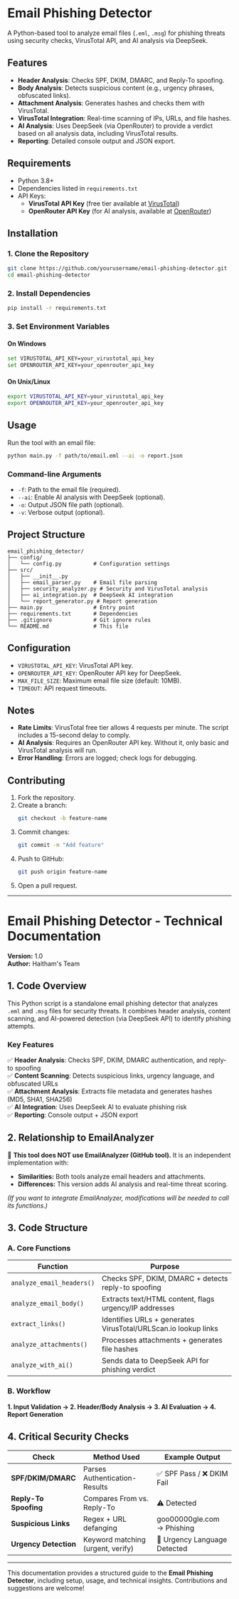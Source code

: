 # Email Phishing Detector

A Python-based tool to analyze email files (`.eml`, `.msg`) for phishing threats using security checks, VirusTotal API, and AI analysis via DeepSeek.

## Features

- **Header Analysis**: Checks SPF, DKIM, DMARC, and Reply-To spoofing.
- **Body Analysis**: Detects suspicious content (e.g., urgency phrases, obfuscated links).
- **Attachment Analysis**: Generates hashes and checks them with VirusTotal.
- **VirusTotal Integration**: Real-time scanning of IPs, URLs, and file hashes.
- **AI Analysis**: Uses DeepSeek (via OpenRouter) to provide a verdict based on all analysis data, including VirusTotal results.
- **Reporting**: Detailed console output and JSON export.

## Requirements

- Python 3.8+
- Dependencies listed in `requirements.txt`
- API Keys:
  - **VirusTotal API Key** (free tier available at [VirusTotal](https://www.virustotal.com))
  - **OpenRouter API Key** (for AI analysis, available at [OpenRouter](https://openrouter.ai))

## Installation

### 1. Clone the Repository

```sh
git clone https://github.com/yourusername/email-phishing-detector.git
cd email-phishing-detector
```

### 2. Install Dependencies

```sh
pip install -r requirements.txt
```

### 3. Set Environment Variables

#### On Windows

```sh
set VIRUSTOTAL_API_KEY=your_virustotal_api_key
set OPENROUTER_API_KEY=your_openrouter_api_key
```

#### On Unix/Linux

```sh
export VIRUSTOTAL_API_KEY=your_virustotal_api_key
export OPENROUTER_API_KEY=your_openrouter_api_key
```

## Usage

Run the tool with an email file:

```sh
python main.py -f path/to/email.eml --ai -o report.json
```

### Command-line Arguments

- `-f`: Path to the email file (required).
- `--ai`: Enable AI analysis with DeepSeek (optional).
- `-o`: Output JSON file path (optional).
- `-v`: Verbose output (optional).

## Project Structure

```
email_phishing_detector/
├── config/
│   └── config.py          # Configuration settings
├── src/
│   ├── __init__.py
│   ├── email_parser.py    # Email file parsing
│   ├── security_analyzer.py # Security and VirusTotal analysis
│   ├── ai_integration.py  # DeepSeek AI integration
│   └── report_generator.py # Report generation
├── main.py                # Entry point
├── requirements.txt       # Dependencies
├── .gitignore             # Git ignore rules
└── README.md              # This file
```

## Configuration

- `VIRUSTOTAL_API_KEY`: VirusTotal API key.
- `OPENROUTER_API_KEY`: OpenRouter API key for DeepSeek.
- `MAX_FILE_SIZE`: Maximum email file size (default: 10MB).
- `TIMEOUT`: API request timeouts.

## Notes

- **Rate Limits**: VirusTotal free tier allows 4 requests per minute. The script includes a 15-second delay to comply.
- **AI Analysis**: Requires an OpenRouter API key. Without it, only basic and VirusTotal analysis will run.
- **Error Handling**: Errors are logged; check logs for debugging.

## Contributing

1. Fork the repository.
2. Create a branch:
   ```sh
   git checkout -b feature-name
   ```
3. Commit changes:
   ```sh
   git commit -m "Add feature"
   ```
4. Push to GitHub:
   ```sh
   git push origin feature-name
   ```
5. Open a pull request.

---

# Email Phishing Detector - Technical Documentation

**Version:** 1.0\
**Author:** Haitham's Team

## 1. Code Overview

This Python script is a standalone email phishing detector that analyzes `.eml` and `.msg` files for security threats. It combines header analysis, content scanning, and AI-powered detection (via DeepSeek API) to identify phishing attempts.

### Key Features

✅ **Header Analysis**: Checks SPF, DKIM, DMARC authentication, and reply-to spoofing\
✅ **Content Scanning**: Detects suspicious links, urgency language, and obfuscated URLs\
✅ **Attachment Analysis**: Extracts file metadata and generates hashes (MD5, SHA1, SHA256)\
✅ **AI Integration**: Uses DeepSeek AI to evaluate phishing risk\
✅ **Reporting**: Console output + JSON export

## 2. Relationship to EmailAnalyzer

🚫 **This tool does NOT use EmailAnalyzer (GitHub tool).** It is an independent implementation with:

- **Similarities:** Both tools analyze email headers and attachments.
- **Differences:** This version adds AI analysis and real-time threat scoring.

*(If you want to integrate EmailAnalyzer, modifications will be needed to call its functions.)*

## 3. Code Structure

### A. Core Functions

| Function                  | Purpose                                                        |
| ------------------------- | -------------------------------------------------------------- |
| `analyze_email_headers()` | Checks SPF, DKIM, DMARC + detects reply-to spoofing            |
| `analyze_email_body()`    | Extracts text/HTML content, flags urgency/IP addresses         |
| `extract_links()`         | Identifies URLs + generates VirusTotal/URLScan.io lookup links |
| `analyze_attachments()`   | Processes attachments + generates file hashes                  |
| `analyze_with_ai()`       | Sends data to DeepSeek API for phishing verdict                |

### B. Workflow

**1. Input Validation → 2. Header/Body Analysis → 3. AI Evaluation → 4. Report Generation**

## 4. Critical Security Checks

| Check                 | Method Used                       | Example Output               |
| --------------------- | --------------------------------- | ---------------------------- |
| **SPF/DKIM/DMARC**    | Parses Authentication-Results     | ✅ SPF Pass / ❌ DKIM Fail     |
| **Reply-To Spoofing** | Compares From vs. Reply-To        | ⚠️ Detected                  |
| **Suspicious Links**  | Regex + URL defanging             | goo00000gle.com → Phishing   |
| **Urgency Detection** | Keyword matching (urgent, verify) | 🚩 Urgency Language Detected |

---

This documentation provides a structured guide to the **Email Phishing Detector**, including setup, usage, and technical insights. Contributions and suggestions are welcome!

